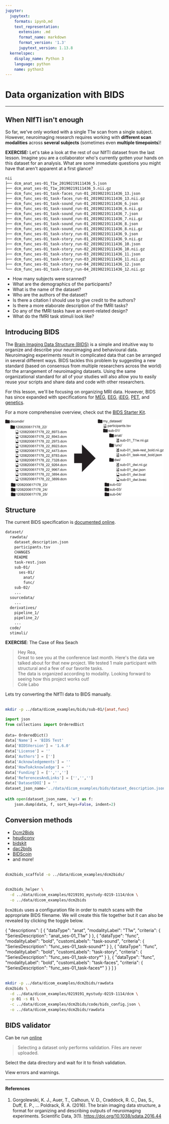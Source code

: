 ```yaml
---
jupyter:
  jupytext:
    formats: ipynb,md
    text_representation:
      extension: .md
      format_name: markdown
      format_version: '1.3'
      jupytext_version: 1.13.8
  kernelspec:
    display_name: Python 3
    language: python
    name: python3
---
```


# Data organization with BIDS

---

## When NIfTI isn't enough

So far, we've only worked with a single T1w scan from a single subject. However, neuroimaging research requires working with **different scan modalities** across **several subjects** (sometimes even **multiple timepoints**)!

<!-- #region solution2="hidden" solution2_first=true -->
**EXERCISE:** Let's take a look at the rest of our NIfTI dataset from the last lesson. Imagine you are a collaborator who's currently gotten your hands on this dataset for an analysis. What are some immediate questions you might have that aren't apparent at a first glance?

```
nii
├── dcm_anat_ses-01_T1w_20190219111436_5.json
├── dcm_anat_ses-01_T1w_20190219111436_5.nii.gz
├── dcm_func_ses-01_task-faces_run-01_20190219111436_13.json
├── dcm_func_ses-01_task-faces_run-01_20190219111436_13.nii.gz
├── dcm_func_ses-01_task-sound_run-01_20190219111436_6.json
├── dcm_func_ses-01_task-sound_run-01_20190219111436_6.nii.gz
├── dcm_func_ses-01_task-sound_run-01_20190219111436_7.json
├── dcm_func_ses-01_task-sound_run-01_20190219111436_7.nii.gz
├── dcm_func_ses-01_task-sound_run-01_20190219111436_8.json
├── dcm_func_ses-01_task-sound_run-01_20190219111436_8.nii.gz
├── dcm_func_ses-01_task-story_run-01_20190219111436_9.json
├── dcm_func_ses-01_task-story_run-01_20190219111436_9.nii.gz
├── dcm_func_ses-01_task-story_run-02_20190219111436_10.json
├── dcm_func_ses-01_task-story_run-02_20190219111436_10.nii.gz
├── dcm_func_ses-01_task-story_run-03_20190219111436_11.json
├── dcm_func_ses-01_task-story_run-03_20190219111436_11.nii.gz
├── dcm_func_ses-01_task-story_run-04_20190219111436_12.json
└── dcm_func_ses-01_task-story_run-04_20190219111436_12.nii.gz
```
<!-- #endregion -->

<!-- #region solution2="hidden" -->
- How many subjects were scanned?
- What are the demographics of the participants?
- What is the name of the dataset?
- Who are the authors of the dataset?
- Is there a citation I should use to give credit to the authors?
- Is there a more elaborate description of the fMRI tasks?
- Do any of the fMRI tasks have an event-related design?
- What do the fMRI task stimuli look like?
<!-- #endregion -->

## Introducing BIDS

The [Brain Imaging Data Structure (BIDS)](https://www.nature.com/articles/sdata201644) is a simple and intuitive way to organize and describe your neuroimaging and behavioural data. Neuroimaging experiments result in complicated data that can be arranged in several different ways. BIDS tackles this problem by suggesting a new standard (based on consensus from multiple researchers across the world) for the arrangement of neuroimaging datasets. Using the same organizational standard for all of your studies will also allow you to easily reuse your scripts and share data and code with other researchers.

For this lesson, we'll be focusing on organizing MRI data. However, BIDS has since expanded with specifications for [MEG](https://www.nature.com/articles/sdata2018110), [EEG](https://www.nature.com/articles/s41597-019-0104-8), [iEEG](https://www.nature.com/articles/s41597-019-0105-7), [PET](https://journals.sagepub.com/doi/10.1177/0271678X20905433), and [genetics](https://academic.oup.com/gigascience/article/9/10/giaa104/5928221).

For a more comprehensive overview, check out the [BIDS Starter Kit](https://github.com/bids-standard/bids-starter-kit/wiki).


<img src="../fig/bids_structure.jpg" alt="Drawing" align="middle" width="600px"/>


## Structure

The current BIDS specification is [documented online](https://bids-specification.readthedocs.io/en/stable/).



```
dataset/
  rawdata/
    dataset_description.json
    participants.tsv
    CHANGES
    README
    task-rest.json
    sub-01/
      ses-01/
        anat/
        func/
    sub-02/
    ...
  sourcedata/
    ...
  derivatives/
    pipeline_1/
    pipeline_2/
    ...
  code/
  stimuli/
```


**EXERCISE**: The Case of Rea Seach

> Hey Rea,  
> Great to see you at the conference last month. Here's the data we talked about for that
new project. We tested 1 male participant with structural and a few of our favorite tasks.  
> The data is organized according to modality.
> Looking forward to seeing how this project works out!  
> Cole Labo

Lets try converting the NIfTI data to BIDS manually.

```bash

mkdir -p ../data/dicom_examples/bids/sub-01/{anat,func}
```

```python
import json
from collections import OrderedDict

data= OrderedDict()
data['Name'] = 'BIDS Test'
data['BIDSVersion'] = '1.6.0'
data['License'] = ''
data['Authors'] = ['']
data['Acknowledgements'] = ''
data['HowToAcknowledge'] = ''
data['Funding'] = ['','','']
data['ReferencesAndLinks'] = ['','','']
data['DatasetDOI'] = ''
dataset_json_name='../data/dicom_examples/bids/dataset_description.json'

with open(dataset_json_name, 'w') as f:
    json.dump(data, f, sort_keys=False, indent=2)
```

## Conversion methods

- [Dcm2Bids](https://github.com/cbedetti/Dcm2Bids)
- [heudiconv](https://github.com/nipy/heudiconv)
- [bidskit](https://github.com/jmtyszka/bidskit)
- [dac2bids](https://github.com/dangom/dac2bids)
- [BIDScoin](https://github.com/Donders-Institute/bidscoin)
- and more!

```bash

dcm2bids_scaffold -o ../data/dicom_examples/dcm2bids/
```

```bash

dcm2bids_helper \
  -d ../data/dicom_examples/0219191_mystudy-0219-1114/dcm \
  -o ../data/dicom_examples/dcm2bids
```

<!-- #region solution2="hidden" solution2_first=true -->
`Dcm2Bids` uses a configuration file in order to match scans with the appropriate BIDS filename. We will create this file together but it can also be revealed by clicking the toggle below.
<!-- #endregion -->

<!-- #region solution2="hidden" -->
{
    "descriptions": [
        {
        "dataType": "anat",
        "modalityLabel": "T1w",
        "criteria": { "SeriesDescription": "anat_ses-01_T1w" }
        },
        {
        "dataType": "func",
        "modalityLabel": "bold",
        "customLabels": "task-sound",
        "criteria": { "SeriesDescription": "func_ses-01_task-sound*" }
        },
        {
        "dataType": "func",
        "modalityLabel": "bold",
        "customLabels": "task-story",
        "criteria": { "SeriesDescription": "func_ses-01_task-story*" }
        },
        {
        "dataType": "func",
        "modalityLabel": "bold",
        "customLabels": "task-faces",
        "criteria": { "SeriesDescription": "func_ses-01_task-faces*" }
        }
    ]
}
<!-- #endregion -->

```bash

mkdir -p ../data/dicom_examples/dcm2bids/rawdata
dcm2bids \
  -d ../data/dicom_examples/0219191_mystudy-0219-1114/dcm \
  -p 01 -s 01 \
  -c ../data/dicom_examples/dcm2bids/code/bids_config.json \
  -o ../data/dicom_examples/dcm2bids/rawdata
```

## BIDS validator

Can be run [online](https://bids-standard.github.io/bids-validator)

> Selecting a dataset only performs validation. Files are never uploaded.

Select the data directory and wait for it to finish validation.

View errors and warnings.


---

#### References
1. Gorgolewski, K. J., Auer, T., Calhoun, V. D., Craddock, R. C., Das, S., Duff, E. P., … Poldrack, R. A. (2016). The brain imaging data structure, a format for organizing and describing outputs of neuroimaging experiments. Scientific Data, 3(1). https://doi.org/10.1038/sdata.2016.44
